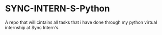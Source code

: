 # SYNC-INTERN-S-Python
A repo that will cintains all tasks that i have done through my python virtual internship at Sync Intern's

